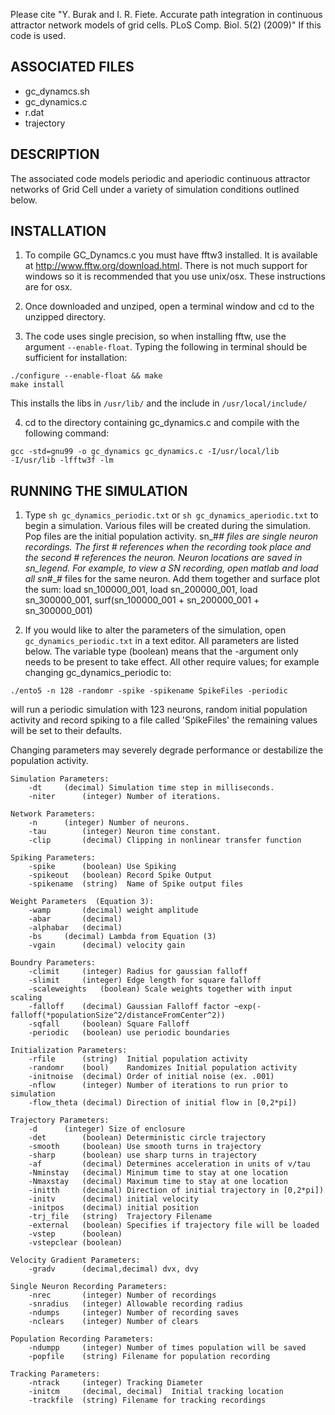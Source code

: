 Please cite "Y. Burak and I. R. Fiete. Accurate path integration in continuous attractor network models of grid cells. PLoS Comp. Biol. 5(2) (2009)" If this code is used. 


## ASSOCIATED FILES 

* gc_dynamcs.sh
* gc_dynamics.c
* r.dat
* trajectory




## DESCRIPTION 


The associated code models periodic and aperiodic continuous attractor networks of Grid Cell under a variety of simulation conditions outlined below.
 

## INSTALLATION 


1) To compile GC_Dynamcs.c you must have fftw3 installed. It is available at http://www.fftw.org/download.html.  There is not much support for windows so it is recommended that you use unix/osx. These instructions are for osx.

2) Once downloaded and unziped, open a terminal window and cd to the unzipped directory.

3) The code uses single precision, so when installing fftw, use the argument `--enable-float`. Typing the following in terminal should be sufficient for installation:

```
./configure --enable-float && make
make install
```

This installs the libs in `/usr/lib/`
and the include in `/usr/local/include/`

4) cd to the directory containing gc_dynamics.c and compile with the following command:

```
gcc -std=gnu99 -o gc_dynamics gc_dynamics.c -I/usr/local/lib
-I/usr/lib -lfftw3f -lm
```


## RUNNING THE SIMULATION 

1) Type `sh gc_dynamics_periodic.txt` or `sh gc_dynamics_aperiodic.txt` to begin a simulation. Various files will be created during the simulation. Pop files are the initial population activity. sn_#_# files are single neuron recordings. The first # references when the recording took place and the second # references the neuron. Neuron locations are saved in sn_legend. For example, to view a SN recording, open matlab and load all sn_#_# files for the same neuron. Add them together and surface plot the sum: load sn_100000_001, load sn_200000_001, load sn_300000_001, surf(sn_100000_001 + sn_200000_001 + sn_300000_001)


2) If you would like to alter the parameters of the simulation, open `gc_dynamics_periodic.txt` in a text editor. All parameters are listed below.  The variable type (boolean) means that the -argument only needs to be present to take effect. All other require values; for example changing gc_dynamics_periodic to:

```
./ento5 -n 128 -randomr -spike -spikename SpikeFiles -periodic
```

will run a periodic simulation with 123 neurons, random initial population activity and record spiking to a file called 'SpikeFiles' the remaining values will be set to their defaults.

Changing parameters may severely degrade performance or destabilize the population activity.

```
Simulation Parameters:
	-dt	 	(decimal) Simulation time step in milliseconds.
	-niter	 	(integer) Number of iterations.

Network Parameters:
	-n	 	(integer) Number of neurons.
	-tau 	 	(integer) Neuron time constant.
	-clip		(decimal) Clipping in nonlinear transfer function

Spiking Parameters:
	-spike		(boolean) Use Spiking		
	-spikeout 	(boolean) Record Spike Output
	-spikename 	(string)  Name of Spike output files
	
Weight Parameters  (Equation 3):
	-wamp		(decimal) weight amplitude
	-abar		(decimal)
	-alphabar	(decimal)
	-bs		(decimal) Lambda from Equation (3)
	-vgain		(decimal) velocity gain

Boundry Parameters:
	-climit		(integer) Radius for gaussian falloff
	-slimit		(integer) Edge length for square falloff
	-scaleweights 	(boolean) Scale weights together with input scaling
	-falloff	(decimal) Gaussian Falloff factor ~exp(-falloff(*populationSize^2/distanceFromCenter^2))
	-sqfall		(boolean) Square Falloff
	-periodic	(boolean) use periodic boundaries

Initialization Parameters:
	-rfile 		(string)  Initial population activity
	-randomr 	(bool)    Randomizes Initial population activity
	-initnoise	(decimal) Order of initial noise (ex. .001)
	-nflow 		(integer) Number of iterations to run prior to simulation
	-flow_theta	(decimal) Direction of initial flow in [0,2*pi])
	
Trajectory Parameters:
	-d 		(integer) Size of enclosure
	-det 		(boolean) Deterministic circle trajectory
	-smooth 	(boolean) Use smooth turns in trajectory
	-sharp 		(boolean) use sharp turns in trajectory
	-af 		(decimal) Determines acceleration in units of v/tau
	-Nminstay 	(decimal) Minimum time to stay at one location
	-Nmaxstay 	(decimal) Maximum time to stay at one location
	-initth 	(decimal) Direction of initial trajectory in [0,2*pi])
	-initv 		(decimal) initial velocity
	-initpos	(decimal) initial position
	-trj_file 	(string)  Trajectory Filename
	-external 	(boolean) Specifies if trajectory file will be loaded 
	-vstep 		(boolean) 
	-vstepclear	(boolean) 

Velocity Gradient Parameters:
	-gradv 		(decimal,decimal) dvx, dvy

Single Neuron Recording Parameters:
	-nrec		(integer) Number of recordings
	-snradius	(integer) Allowable recording radius
	-ndumps		(integer) Number of recording saves
	-nclears	(integer) Number of clears

Population Recording Parameters:
	-ndumpp		(integer) Number of times population will be saved
	-popfile	(string) Filename for population recording

Tracking Parameters:
	-ntrack		(integer) Tracking Diameter
	-initcm		(decimal, decimal)  Initial tracking location
	-trackfile	(string) Filename for tracking recordings
```



